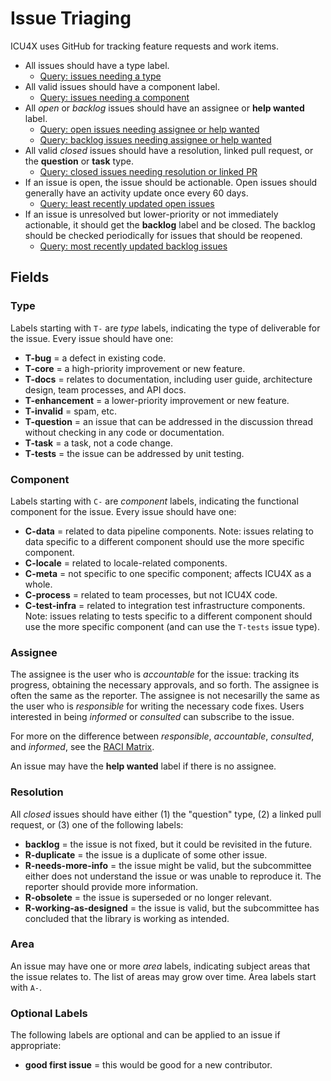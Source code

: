 Issue Triaging
==============

ICU4X uses GitHub for tracking feature requests and work items.

- All issues should have a type label.
    - [Query: issues needing a type](https://github.com/unicode-org/icu4x/issues?q=is%3Aissue+-label%3AT-bug+-label%3AT-core+-label%3AT-docs+-label%3AT-enhancement+-label%3AT-invalid+-label%3AT-question+-label%3AT-task+-label%3AT-tests)
- All valid issues should have a component label.
    - [Query: issues needing a component](https://github.com/unicode-org/icu4x/issues?q=is%3Aissue+-label%3AC-data+-label%3AC-locale+-label%3AC-meta+-label%3AC-process+-label%3AC-test-infra+-label%3AC-unicode+-label%3AT-invalid)
- All *open* or *backlog* issues should have an assignee or **help wanted** label.
    - [Query: open issues needing assignee or help wanted](https://github.com/unicode-org/icu4x/issues?q=is%3Aissue+is%3Aopen+-label%3A%22help+wanted%22+no%3Aassignee)
    - [Query: backlog issues needing assignee or help wanted](https://github.com/unicode-org/icu4x/issues?q=is%3Aissue+is%3Aclosed+label%3Abacklog+-label%3A%22help+wanted%22+no%3Aassignee)
- All valid *closed* issues should have a resolution, linked pull request, or the **question** or **task** type.
    - [Query: closed issues needing resolution or linked PR](https://github.com/unicode-org/icu4x/issues?q=is%3Aissue+is%3Aclosed+-linked%3Apr+-label%3Abacklog+-label%3AR-duplicate+-label%3AR-needs-more-info+-label%3AR-obsolete+-label%3AT-question+-label%3AT-invalid+-label%3AT-task)
- If an issue is open, the issue should be actionable. Open issues should generally have an activity update once every 60 days.
    - [Query: least recently updated open issues](https://github.com/unicode-org/icu4x/issues?q=is%3Aissue+is%3Aopen+sort%3Aupdated-asc)
- If an issue is unresolved but lower-priority or not immediately actionable, it should get the **backlog** label and be closed.  The backlog should be checked periodically for issues that should be reopened.
    - [Query: most recently updated backlog issues](https://github.com/unicode-org/icu4x/issues?q=is%3Aissue+is%3Aclosed+label%3Abacklog+sort%3Aupdated-desc)

## Fields

### Type

Labels starting with `T-` are *type* labels, indicating the type of deliverable for the issue.  Every issue should have one:

- **T-bug** = a defect in existing code.
- **T-core** = a high-priority improvement or new feature.
- **T-docs** = relates to documentation, including user guide, architecture design, team processes, and API docs.
- **T-enhancement** = a lower-priority improvement or new feature.
- **T-invalid** = spam, etc.
- **T-question** = an issue that can be addressed in the discussion thread without checking in any code or documentation.
- **T-task** = a task, not a code change.
- **T-tests** = the issue can be addressed by unit testing.

### Component

Labels starting with `C-` are *component* labels, indicating the functional component for the issue.  Every issue should have one:

- **C-data** = related to data pipeline components.  Note: issues relating to data specific to a different component should use the more specific component.
- **C-locale** = related to locale-related components.
- **C-meta** = not specific to one specific component; affects ICU4X as a whole.
- **C-process** = related to team processes, but not ICU4X code.
- **C-test-infra** = related to integration test infrastructure components.  Note: issues relating to tests specific to a different component should use the more specific component (and can use the `T-tests` issue type).

### Assignee

The assignee is the user who is *accountable* for the issue: tracking its progress, obtaining the necessary approvals, and so forth.  The assignee is often the same as the reporter.  The assignee is not necesarilly the same as the user who is *responsible* for writing the necessary code fixes.  Users interested in being *informed* or *consulted* can subscribe to the issue.

For more on the difference between *responsible*, *accountable*, *consulted*, and *informed*, see the [RACI Matrix](https://en.wikipedia.org/wiki/Responsibility_assignment_matrix).

An issue may have the **help wanted** label if there is no assignee.

### Resolution

All *closed* issues should have either (1) the "question" type, (2) a linked pull request, or (3) one of the following labels:

- **backlog** = the issue is not fixed, but it could be revisited in the future.
- **R-duplicate** = the issue is a duplicate of some other issue.
- **R-needs-more-info** = the issue might be valid, but the subcommittee either does not understand the issue or was unable to reproduce it.  The reporter should provide more information.
- **R-obsolete** = the issue is superseded or no longer relevant.
- **R-working-as-designed** = the issue is valid, but the subcommittee has concluded that the library is working as intended.

### Area

An issue may have one or more *area* labels, indicating subject areas that the issue relates to.  The list of areas may grow over time.  Area labels start with `A-`.

### Optional Labels

The following labels are optional and can be applied to an issue if appropriate:

- **good first issue** = this would be good for a new contributor.
